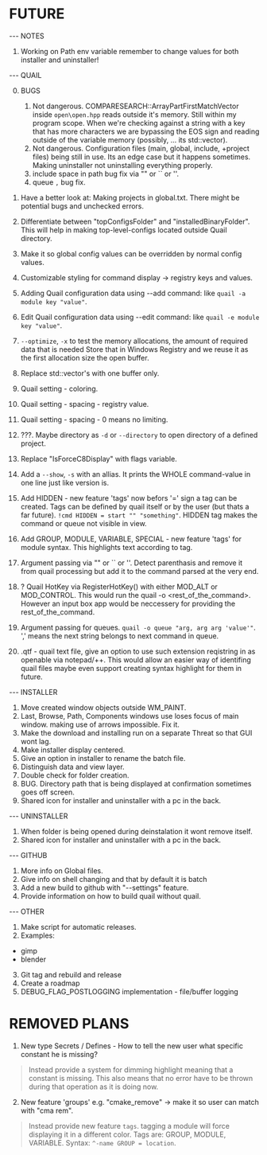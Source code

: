 # FUTURE

--- NOTES

01. Working on Path env variable remember to change values for both installer and uninstaller!

--- QUAIL

00. BUGS

	01. Not dangerous. COMPARESEARCH::ArrayPartFirstMatchVector inside `open\open.hpp` reads outside it's memory. 
		Still within my program scope. When we're checking against a string with a key that has more characters we are
		bypassing the EOS sign and reading outside of the variable memory (possibly, ... its std::vector).
	02. Not dangerous. Configuration files (main, global, include, +project files) being still in use. 
		Its an edge case but it happens sometimes. Making uninstaller not uninstalling everything properly.
    03. include space in path bug fix via "" or `` or ''.
    04. queue `,` bug fix.

01. Have a better look at: Making projects in global.txt. There might be potential bugs and unchecked errors.
02. Differentiate between "topConfigsFolder" and "installedBinaryFolder". This will help in making 
	top-level-configs located outside Quail directory.
03. Make it so global config values can be overridden by normal config values.
04. Customizable styling for command display -> registry keys and values.
05. Adding Quail configuration data using --add command: like `quail -a module key "value"`.
06. Edit Quail configuration data using --edit command: like `quail -e module key "value"`.
07. `--optimize`, `-x` to test the memory allocations, the amount of required data that is needed 
	Store that in Windows Registry and we reuse it as the first allocation size the open buffer.
08. Replace std::vector's with one buffer only.
09. Quail setting - coloring.
10. Quail setting - spacing - registry value.
11. Quail setting - spacing - 0 means no limiting.
12. ???. Maybe directory as `-d` or `--directory` to open directory of a defined project.
13. Replace "IsForceC8Display" with flags variable.
14. Add a `--show`, `-s` with an allias. It prints the WHOLE command-value in one line just like version is.
15. Add HIDDEN - new feature 'tags' now befors '=' sign a tag can be created. Tags can be defined by quail itself or by the user (but thats a far future). `!cmd HIDDEN = start "" "something"`. HIDDEN tag makes the command or queue not visible in view.
16. Add GROUP, MODULE, VARIABLE, SPECIAL - new feature 'tags' for module syntax. This highlights text according to tag.
17. Argument passing via "" or `` or ''. Detect parenthasis and remove it from quail processing but add it to the command parsed at the very end.
18. ? Quail HotKey via RegisterHotKey() with either MOD_ALT or MOD_CONTROL. This would run the quail -o <rest_of_the_command>. However an input box app would be neccessery for providing the rest_of_the_command.
19. Argument passing for queues. `quail -o queue "arg, arg arg 'value'"`. ',' means the next string belongs to next command in queue.
20. .qtf - quail text file, give an option to use such extension reqistring in as openable via notepad/++. This would allow an easier way of identifing quail files maybe even support creating syntax highlight for them in future.

--- INSTALLER

01. Move created window objects outside WM_PAINT.
02. Last, Browse, Path, Components windows use loses focus of main window. making use of arrows impossible. Fix it.
03. Make the download and installing run on a separate Threat so that GUI wont lag.
04. Make installer display centered.
05. Give an option in installer to rename the batch file.
06. Distinguish data and view layer.
07. Double check for folder creation.
08. BUG. Directory path that is being displayed at confirmation sometimes goes off screen.
09. Shared icon for installer and uninstaller with a pc in the back.

--- UNINSTALLER

01. When folder is being opened during deinstalation it wont remove itself. 
02. Shared icon for installer and uninstaller with a pc in the back.

--- GITHUB

01. More info on Global files.
02. Give info on shell changing and that by default it is batch
03. Add a new build to github with "--settings" feature.
04. Provide information on how to build quail without quail.

--- OTHER

01. Make script for automatic releases.
02. Examples:
- gimp
- blender
03. Git tag and rebuild and release
04. Create a roadmap
05. DEBUG_FLAG_POSTLOGGING implementation - file/buffer logging


# REMOVED PLANS

01. New type Secrets / Defines - How to tell the new user what specific constant he is missing?
> Instead provide a system for dimming highlight meaning that a constant is missing. This also means that no error have to be thrown during that operation as it is doing now.

02. New feature 'groups' e.g. "cmake_remove" -> make it so user can match with "cma rem".
> Instead provide new feature `tags`. tagging a module will force displaying it in a different color. Tags are: GROUP, MODULE, VARIABLE. Syntax: `^-name GROUP = location`.
